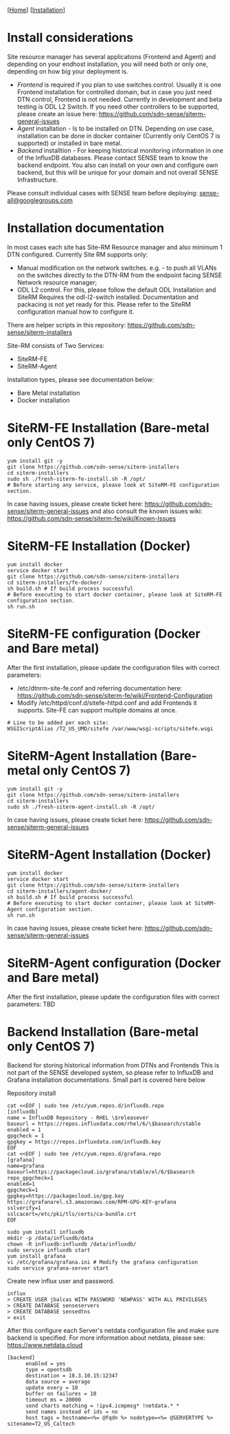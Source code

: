 [[Home](index.md)]   [[Installation](install.md)]

# Install considerations

Site resource manager has several applications (Frontend and Agent) and depending on your endhost installation, you will need both or only one, depending on how big your deployment is. 
* *Frontend* is required if you plan to use switches control. Usually it is one Frontend installation for controlled domain, but in case you just need DTN control, Frontend is not needed. Currently in development and beta testing is ODL L2 Switch. If you need other controllers to be supported, please create an issue here: https://github.com/sdn-sense/siterm-general-issues
* *Agent* installation - Is to be installed on DTN. Depending on use case, installation can be done in docker container (Currently only CentOS 7 is supported) or installed in bare metal.
* *Backend* installtion - For keeping historical monitoring information in one of the InfluxDB databases. Please contact SENSE team to know the backend endpoint. You also can install on your own and configure own backend, but this will be unique for your domain and not overall SENSE Infrastructure. 

Please consult individual cases with SENSE team before deploying: sense-all@googlegroups.com

# Installation documentation

In most cases each site has Site-RM Resource manager and also minimum 1 DTN configured. Currently Site RM supports only:
* Manual modification on the network switches. e.g. - to push all VLANs on the switches directly to the DTN-RM from the endpoint facing SENSE Network resource manager;
* ODL L2 control. For this, please follow the default ODL Installation and SiteRM Requires the odl-l2-switch installed. Documentation and packacing is not yet ready for this. Please refer to the SiteRM configuration manual how to configure it.

There are helper scripts in this repository: https://github.com/sdn-sense/siterm-installers

Site-RM consists of Two Services:
* SiteRM-FE
* SiteRM-Agent

Installation types, please see documentation below:
* Bare Metal installation
* Docker installation


# SiteRM-FE Installation (Bare-metal only CentOS 7)
```
yum install git -y
git clone https://github.com/sdn-sense/siterm-installers
cd siterm-installers
sudo sh ./fresh-siterm-fe-install.sh -R /opt/
# Before starting any service, please look at SiteRM-FE configuration section.
```
In case having issues, please create ticket here: https://github.com/sdn-sense/siterm-general-issues and also consult the known issues wiki: https://github.com/sdn-sense/siterm-fe/wiki/Known-Issues

# SiteRM-FE Installation (Docker)
```
yum install docker
service docker start
git clone https://github.com/sdn-sense/siterm-installers
cd siterm-installers/fe-docker/
sh build.sh # If build process successful
# Before executing to start docker container, please look at SiteRM-FE configuration section.
sh run.sh
```

# SiteRM-FE configuration (Docker and Bare metal)
After the first installation, please update the configuration files with correct parameters:
* /etc/dtnrm-site-fe.conf and referring documentation here: https://github.com/sdn-sense/siterm-fe/wiki/Frontend-Configuration
* Modify /etc/httpd/conf.d/sitefe-httpd.conf and add Frontends it supports. Site-FE can support multiple domains at once. 
```
# Line to be added per each site:
WSGIScriptAlias /T2_US_UMD/sitefe /var/www/wsgi-scripts/sitefe.wsgi
```

# SiteRM-Agent Installation (Bare-metal only CentOS 7)
```
yum install git -y
git clone https://github.com/sdn-sense/siterm-installers
cd siterm-installers
sudo sh ./fresh-siterm-agent-install.sh -R /opt/
```
In case having issues, please create ticket here: https://github.com/sdn-sense/siterm-general-issues 

# SiteRM-Agent Installation (Docker)
```
yum install docker
service docker start
git clone https://github.com/sdn-sense/siterm-installers
cd siterm-installers/agent-docker/
sh build.sh # If build process successful
# Before executing to start docker container, please look at SiteRM-Agent configuration section.
sh run.sh
```
In case having issues, please create ticket here: https://github.com/sdn-sense/siterm-general-issues 

# SiteRM-Agent configuration (Docker and Bare metal)
After the first installation, please update the configuration files with correct parameters:
TBD


# Backend Installation (Bare-metal only CentOS 7)

Backend for storing historical information from DTNs and Frontends
This is not part of the SENSE developed system, so please refer to InfluxDB and Grafana installation documentations. Small part is covered here below

Repository install
```
cat <<EOF | sudo tee /etc/yum.repos.d/influxdb.repo
[influxdb]
name = InfluxDB Repository - RHEL \$releasever
baseurl = https://repos.influxdata.com/rhel/6/\$basearch/stable
enabled = 1
gpgcheck = 1
gpgkey = https://repos.influxdata.com/influxdb.key
EOF
cat <<EOF | sudo tee /etc/yum.repos.d/grafana.repo
[grafana]
name=grafana
baseurl=https://packagecloud.io/grafana/stable/el/6/$basearch
repo_gpgcheck=1
enabled=1
gpgcheck=1
gpgkey=https://packagecloud.io/gpg.key https://grafanarel.s3.amazonaws.com/RPM-GPG-KEY-grafana
sslverify=1
sslcacert=/etc/pki/tls/certs/ca-bundle.crt
EOF
```
```
sudo yum install influxdb
mkdir -p /data/influxdb/data
chown -R influxdb:influxdb /data/influxdb/
sudo service influxdb start
yum install grafana
vi /etc/grafana/grafana.ini # Modify the grafana configuration
sudo service grafana-server start
```
Create new influx user and password.
```
influx
> CREATE USER jbalcas WITH PASSWORD 'NEWPASS' WITH ALL PRIVILEGES
> CREATE DATABASE senseservers
> CREATE DATABASE sensedtns
> exit
```
After this configure each Server's netdata configuration file and make sure backend is specified. For more information about netdata, please see: https://www.netdata.cloud
```
[backend]
	  enabled = yes
	  type = opentsdb
	  destination = 10.3.10.15:12347
	  data source = average
	  update every = 10
	  buffer on failures = 10
	  timeout ms = 20000
	  send charts matching = !ipv4.icmpmsg* !netdata.* *
	  send names instead of ids = no
	  host tags = hostname=<%= @fqdn %> nodetype=<%= @SERVERTYPE %> sitename=T2_US_Caltech
```



